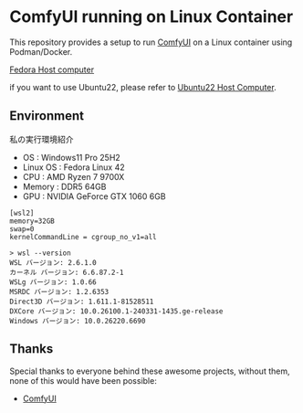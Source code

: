 # ComfyUI running on Linux Container

This repository provides a setup to run [ComfyUI](https://github.com/comfyanonymous/ComfyUI) on a Linux container using Podman/Docker.

[Fedora Host computer](README.fedora.md)  

if you want to use Ubuntu22, please refer to [Ubuntu22 Host Computer](https://github.com/m10i-0nyx/ComfyUI-running-on-container-with-ubuntu22).

## Environment
私の実行環境紹介
- OS : Windows11 Pro 25H2
- Linux OS : Fedora Linux 42
- CPU : AMD Ryzen 7 9700X
- Memory : DDR5 64GB
- GPU : NVIDIA GeForce GTX 1060 6GB

```.wslconfig
[wsl2]
memory=32GB
swap=0
kernelCommandLine = cgroup_no_v1=all
```

```
> wsl --version
WSL バージョン: 2.6.1.0
カーネル バージョン: 6.6.87.2-1
WSLg バージョン: 1.0.66
MSRDC バージョン: 1.2.6353
Direct3D バージョン: 1.611.1-81528511
DXCore バージョン: 10.0.26100.1-240331-1435.ge-release
Windows バージョン: 10.0.26220.6690
```

## Thanks

Special thanks to everyone behind these awesome projects, without them, none of this would have been possible:

- [ComfyUI](https://github.com/comfyanonymous/ComfyUI)
